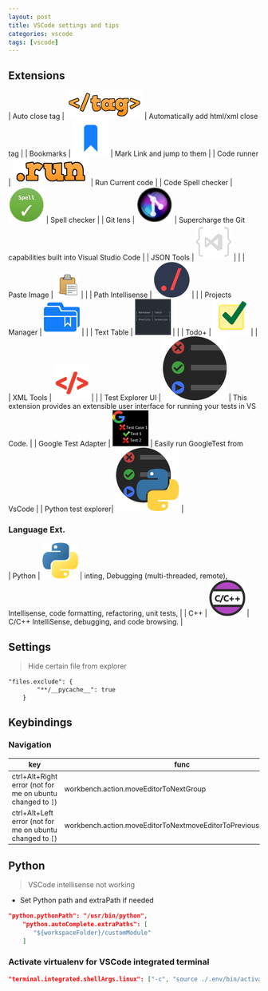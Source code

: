 ```yaml
---
layout: post
title: VSCode settings and tips
categories: vscode
tags: [vscode]
---
```


## Extensions


| Auto close tag      | ![](/images/2018-12-19-06-53-19.png) | Automatically add html/xml close tag                                                    |
| Bookmarks           | ![](images/2018-12-19-06-56-03.png)  | Mark Link and jump to them                                                              |
| Code runner         | ![](/images/2018-12-19-07-07-33.png) | Run Current code                                                                        |
| Code Spell checker  | ![](/images/2018-12-19-07-08-18.png) | Spell checker                                                                           |
| Git lens            | ![](images/2018-12-19-07-08-57.png)  | Supercharge the Git capabilities built into Visual Studio Code                          |
| JSON Tools          | ![](/images/2018-12-19-07-14-36.png) |                                                                                         |
| Paste Image         | ![](/images/2018-12-19-07-16-19.png) |                                                                                         |
| Path Intellisense   | ![](/images/2018-12-19-07-16-44.png) |                                                                                         |
| Projects Manager    | ![](/images/2018-12-19-07-17-55.png) |                                                                                         |
| Text Table          | ![](/images/2018-12-19-07-19-55.png) |                                                                                         |
| Todo+               | ![](/images/2018-12-19-07-18-45.png) |                                                                                         |
| XML Tools           | ![](/images/2018-12-19-07-15-36.png) |                                                                                         |
| Test Explorer UI    | ![](/images/2018-12-22-19-28-00.png) | This extension provides an extensible user interface for running your tests in VS Code. |
| Google Test Adapter | ![](/images/2018-12-19-07-12-48.png) | Easily run GoogleTest from VsCode                                                       |
| Python test explorer| ![](/images/2018-12-22-19-30-11.png) | 




### Language Ext.

| Python | ![](/images/2018-12-19-07-05-05.png) | inting, Debugging (multi-threaded, remote), Intellisense, code formatting, refactoring, unit tests, |
| C++    | ![](/images/2018-12-19-07-05-43.png) | C/C++ IntelliSense, debugging, and code browsing.                                                   |
## Settings

> Hide certain file from explorer
```
"files.exclude": {
        "**/__pycache__": true
    }
```

## Keybindings
### Navigation
| key                                                        | func                                                            | desc                    |
| ---------------------------------------------------------- | --------------------------------------------------------------- | ----------------------- |
| ctrl+Alt+Right error (not for me on ubuntu changed to `]`) | workbench.action.moveEditorToNextGroup                          | move tab to other group |
| ctrl+Alt+Left error (not for me on ubuntu changed to `[`)  | workbench.action.moveEditorToNextmoveEditorToPreviousGroupGroup | move tab to other group |

## Python
> VSCode intellisense not working

- Set Python path and extraPath if needed
```json
"python.pythonPath": "/usr/bin/python",
    "python.autoComplete.extraPaths": [
       "${workspaceFolder}/customModule"
    ]
```

### Activate virtualenv for VSCode integrated terminal
```json
"terminal.integrated.shellArgs.linux": ["-c", "source ./.env/bin/activate; bash -i"]
```